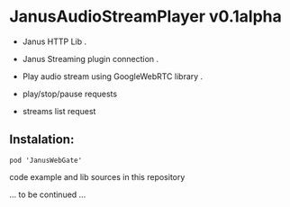 # JanusAudioStreamPlayer v0.1alpha

- Janus HTTP Lib . 

- Janus Streaming plugin connection . 

- Play audio stream using GoogleWebRTC library . 

- play/stop/pause requests

- streams list request
    
## Instalation:

    pod 'JanusWebGate'


code example and lib sources in this repository

    
... to be continued ...
